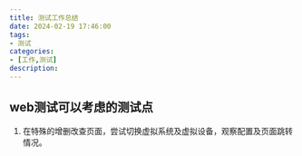 ```yaml
---
title: 测试工作总结
date: 2024-02-19 17:46:00
tags:
- 测试
categories:
- [工作,测试]
description: 
---
```


## web测试可以考虑的测试点
1. 在特殊的增删改查页面，尝试切换虚拟系统及虚拟设备，观察配置及页面跳转情况。